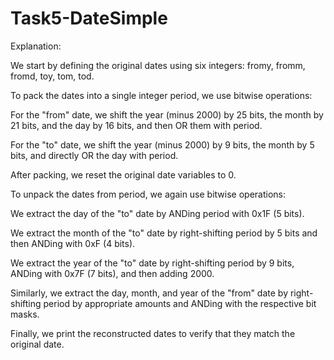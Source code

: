 # Task5-DateSimple


Explanation:

We start by defining the original dates using six integers: fromy, fromm, fromd, toy, tom, tod.

To pack the dates into a single integer period, we use bitwise operations:

For the "from" date, we shift the year (minus 2000) by 25 bits, the month by 21 bits, and the day by 16 bits, and then OR them with period.

For the "to" date, we shift the year (minus 2000) by 9 bits, the month by 5 bits, and directly OR the day with period.

After packing, we reset the original date variables to 0.

To unpack the dates from period, we again use bitwise operations:

We extract the day of the "to" date by ANDing period with 0x1F (5 bits).

We extract the month of the "to" date by right-shifting period by 5 bits and then ANDing with 0xF (4 bits).

We extract the year of the "to" date by right-shifting period by 9 bits, ANDing with 0x7F (7 bits), and then adding 2000.

Similarly, we extract the day, month, and year of the "from" date by right-shifting period by appropriate amounts and ANDing with the respective bit masks.

Finally, we print the reconstructed dates to verify that they match the original date.


